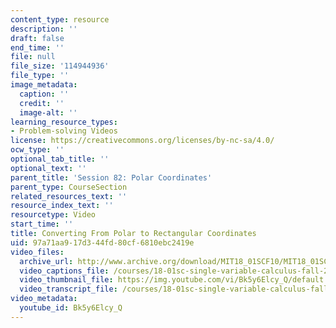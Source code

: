 ```yaml
---
content_type: resource
description: ''
draft: false
end_time: ''
file: null
file_size: '114944936'
file_type: ''
image_metadata:
  caption: ''
  credit: ''
  image-alt: ''
learning_resource_types:
- Problem-solving Videos
license: https://creativecommons.org/licenses/by-nc-sa/4.0/
ocw_type: ''
optional_tab_title: ''
optional_text: ''
parent_title: 'Session 82: Polar Coordinates'
parent_type: CourseSection
related_resources_text: ''
resource_index_text: ''
resourcetype: Video
start_time: ''
title: Converting From Polar to Rectangular Coordinates
uid: 97a71aa9-17d3-44fd-80cf-6810ebc2419e
video_files:
  archive_url: http://www.archive.org/download/MIT18_01SCF10/MIT18_01SCF10Rec_61_300k.mp4
  video_captions_file: /courses/18-01sc-single-variable-calculus-fall-2010/f4e79fbea54054cab9f0886cebeea55f_Bk5y6Elcy_Q.vtt
  video_thumbnail_file: https://img.youtube.com/vi/Bk5y6Elcy_Q/default.jpg
  video_transcript_file: /courses/18-01sc-single-variable-calculus-fall-2010/0d16d7da8e72e96aade35bce946d758a_Bk5y6Elcy_Q.pdf
video_metadata:
  youtube_id: Bk5y6Elcy_Q
---
```

